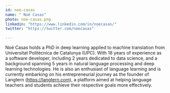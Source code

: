 ```yaml
---
id: noe-casas
name: " Noé Casas"
photo: noe-casas.png
linkedin: "https://www.linkedin.com/in/noecasas/"
twitter: "https://twitter.com/noecasas"

---
```

 Noé Casas holds a PhD in deep learning applied to machine translation from Universitat Politècnica de Catalunya (UPC). With 18 years of experience as a software developer, including 2 years dedicated to data science, and a background spanning 5 years in natural language processing and deep learning technologies. He is also an enthusiast of language learning and is currently embarking on his entrepreneurial journey as the founder of Langtern (https://langtern.com), a platform aimed at helping language teachers and students achieve their respective goals more effectively.